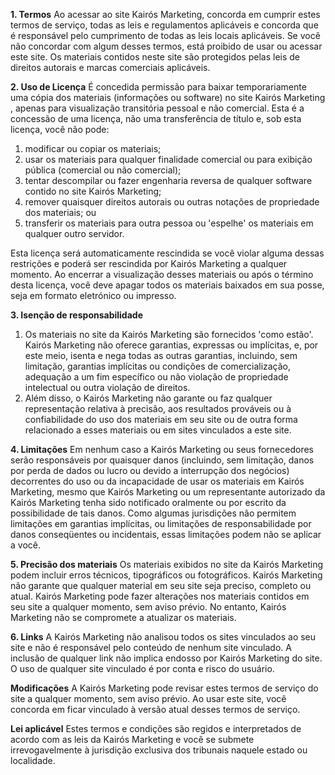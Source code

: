 **1. Termos**
Ao acessar ao site Kairós Marketing, concorda em cumprir estes termos de serviço, todas as leis e regulamentos aplicáveis ​​e concorda que é responsável pelo cumprimento de todas as leis locais aplicáveis. Se você não concordar com algum desses termos, está proibido de usar ou acessar este site. Os materiais contidos neste site são protegidos pelas leis de direitos autorais e marcas comerciais aplicáveis.

**2. Uso de Licença**
É concedida permissão para baixar temporariamente uma cópia dos materiais (informações ou software) no site Kairós Marketing , apenas para visualização transitória pessoal e não comercial. Esta é a concessão de uma licença, não uma transferência de título e, sob esta licença, você não pode:

1) modificar ou copiar os materiais;
2) usar os materiais para qualquer finalidade comercial ou para exibição pública (comercial ou não comercial);
3) tentar descompilar ou fazer engenharia reversa de qualquer software contido no site Kairós Marketing;
4) remover quaisquer direitos autorais ou outras notações de propriedade dos materiais; ou
5) transferir os materiais para outra pessoa ou 'espelhe' os materiais em qualquer outro servidor.

Esta licença será automaticamente rescindida se você violar alguma dessas restrições e poderá ser rescindida por Kairós Marketing a qualquer momento. Ao encerrar a visualização desses materiais ou após o término desta licença, você deve apagar todos os materiais baixados em sua posse, seja em formato eletrónico ou impresso.

**3. Isenção de responsabilidade**
1) Os materiais no site da Kairós Marketing são fornecidos 'como estão'. Kairós Marketing não oferece garantias, expressas ou implícitas, e, por este meio, isenta e nega todas as outras garantias, incluindo, sem limitação, garantias implícitas ou condições de comercialização, adequação a um fim específico ou não violação de propriedade intelectual ou outra violação de direitos.
2) Além disso, o Kairós Marketing não garante ou faz qualquer representação relativa à precisão, aos resultados prováveis ​​ou à confiabilidade do uso dos materiais em seu site ou de outra forma relacionado a esses materiais ou em sites vinculados a este site. 

**4. Limitações**
Em nenhum caso a Kairós Marketing ou seus fornecedores serão responsáveis ​​por quaisquer danos (incluindo, sem limitação, danos por perda de dados ou lucro ou devido a interrupção dos negócios) decorrentes do uso ou da incapacidade de usar os materiais em Kairós Marketing, mesmo que Kairós Marketing ou um representante autorizado da Kairós Marketing tenha sido notificado oralmente ou por escrito da possibilidade de tais danos. Como algumas jurisdições não permitem limitações em garantias implícitas, ou limitações de responsabilidade por danos conseqüentes ou incidentais, essas limitações podem não se aplicar a você.

**5. Precisão dos materiais**
Os materiais exibidos no site da Kairós Marketing podem incluir erros técnicos, tipográficos ou fotográficos. Kairós Marketing não garante que qualquer material em seu site seja preciso, completo ou atual. Kairós Marketing pode fazer alterações nos materiais contidos em seu site a qualquer momento, sem aviso prévio. No entanto, Kairós Marketing não se compromete a atualizar os materiais.

**6. Links**
A Kairós Marketing não analisou todos os sites vinculados ao seu site e não é responsável pelo conteúdo de nenhum site vinculado. A inclusão de qualquer link não implica endosso por Kairós Marketing do site. O uso de qualquer site vinculado é por conta e risco do usuário.

**Modificações**
A Kairós Marketing pode revisar estes termos de serviço do site a qualquer momento, sem aviso prévio. Ao usar este site, você concorda em ficar vinculado à versão atual desses termos de serviço.

**Lei aplicável**
Estes termos e condições são regidos e interpretados de acordo com as leis da Kairós Marketing e você se submete irrevogavelmente à jurisdição exclusiva dos tribunais naquele estado ou localidade.